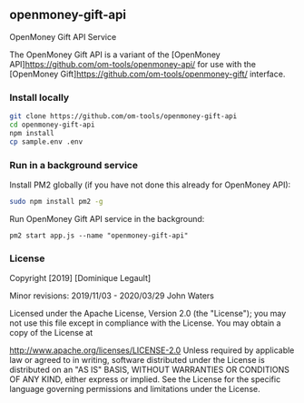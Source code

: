 ## openmoney-gift-api

OpenMoney Gift API Service

The OpenMoney Gift API is a variant of the [OpenMoney API]https://github.com/om-tools/openmoney-api/ 
for use with the [OpenMoney Gift]https://github.com/om-tools/openmoney-gift/ interface.

### Install locally

```sh
git clone https://github.com/om-tools/openmoney-gift-api
cd openmoney-gift-api
npm install
cp sample.env .env
```

### Run in a background service
Install PM2 globally (if you have not done this already for OpenMoney API):
```sh
sudo npm install pm2 -g
```
Run OpenMoney Gift API service in the background:
```
pm2 start app.js --name "openmoney-gift-api"
```

### License

Copyright [2019] [Dominique Legault]

Minor revisions: 2019/11/03 - 2020/03/29 John Waters

  
Licensed under the Apache License, Version 2.0 (the "License"); you may not use this file except in compliance with the License. You may obtain a copy of the License at

http://www.apache.org/licenses/LICENSE-2.0
Unless required by applicable law or agreed to in writing, software distributed under the License is distributed on an "AS IS" BASIS, WITHOUT WARRANTIES OR CONDITIONS OF ANY KIND, either express or implied. See the License for the specific language governing permissions and limitations under the License.
